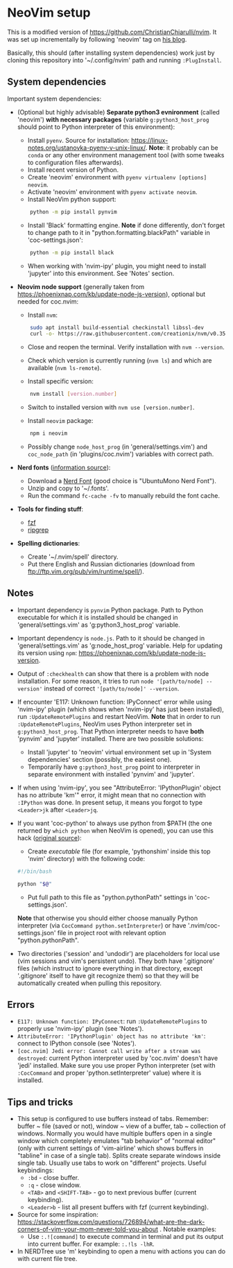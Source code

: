 # NeoVim setup

This is a modified version of https://github.com/ChristianChiarulli/nvim. It was set up incrementally by following 'neovim' tag on [his blog](https://www.chrisatmachine.com/neovim).

Basically, this should (after installing system dependencies) work just by cloning this repository into '~/.config/nvim' path and running `:PlugInstall`.

## System dependencies

Important system dependencies:

- (Optional but highly advisable) **Separate python3 evnironment** (called 'neovim') **with necessary packages** (variable `g:python3_host_prog` should point to Python interpreter of this environment):
    - Install `pyenv`. Source for installation:  https://linux-notes.org/ustanovka-pyenv-v-unix-linux/. **Note**: it probably can be `conda` or any other environment management tool (with some tweaks to configuration files afterwards).
    - Install recent version of Python.
    - Create 'neovim' environment with `pyenv virtualenv [options] neovim`.
    - Activate 'neovim' environment with `pyenv activate neovim`.
    - Install NeoVim python support:

    ```bash
        python -m pip install pynvim
    ```
    - Install 'Black' formatting engine. **Note** if done differently, don't forget to change path to it in "python.formatting.blackPath" variable in 'coc-settings.json':

    ```bash
        python -m pip install black
    ```
    - When working with 'nvim-ipy' plugin, you might need to install 'jupyter' into this environment. See 'Notes' section.

- **Neovim node support** (generally taken from https://phoenixnap.com/kb/update-node-js-version), optional but needed for coc.nvim:

    - Install `nvm`:

    ```bash
        sudo apt install build-essential checkinstall libssl-dev
        curl -o- https://raw.githubusercontent.com/creationix/nvm/v0.35.1/install.sh | bash
    ```

    - Close and reopen the terminal. Verify installation with `nvm --version`.

    - Check which version is currently running (`nvm ls`) and which are available (`nvm ls-remote`).

    - Install specific version:

    ```bash
        nvm install [version.number]
    ```

    - Switch to installed version with `nvm use [version.number]`.

    - Install `neovim` package:

    ```bash
        npm i neovim
    ```

    - Possibly change `node_host_prog` (in 'general/settings.vim') and `coc_node_path` (in 'plugins/coc.nvim') variables with correct path.

- **Nerd fonts** ([information source](https://gist.github.com/matthewjberger/7dd7e079f282f8138a9dc3b045ebefa0)):
    - Download a [Nerd Font](https://www.nerdfonts.com/) (good choice is "UbuntuMono Nerd Font").
    - Unzip and copy to '~/.fonts'.
    - Run the command `fc-cache -fv` to manually rebuild the font cache.

- **Tools for finding stuff**:
    - [fzf](https://github.com/junegunn/fzf#installation)
    - [ripgrep](https://github.com/BurntSushi/ripgrep#installation)

- **Spelling dictionaries**:
    - Create '~/.nvim/spell' directory.
    - Put there English and Russian dictionaries (download from ftp://ftp.vim.org/pub/vim/runtime/spell/).

## Notes

- Important dependency is `pynvim` Python package. Path to Python executable for which it is installed should be changed in 'general/settings.vim' as 'g:python3_host_prog' variable.
- Important dependency is `node.js`. Path to it should be changed in 'general/settings.vim' as 'g:node_host_prog' variable. Help for updating its version using `npm`: https://phoenixnap.com/kb/update-node-js-version.
- Output of `:checkhealth` can show that there is a problem with node installation. For some reason, it tries to run `node '[path/to/node] --version'` instead of correct `'[path/to/node]' --version`.
- If encounter 'E117: Unknown function: IPyConnect' error while using 'nvim-ipy' plugin (which shows when 'nvim-ipy' has just been installed), run `:UpdateRemotePlugins` and restart NeoVim. **Note** that in order to run `:UpdateRemotePlugins`, NeoVim uses Python interpreter set in `g:python3_host_prog`. That Python interpreter needs to have **both** 'pynvim' and 'jupyter' installed. There are two possible solutions:
    - Install 'jupyter' to 'neovim' virtual environment set up in 'System dependencies' section (possibly, the easiest one).
    - Temporarily have `g:python3_host_prog` point to interpreter in separate environment with installed 'pynvim' and 'jupyter'.
- If when using 'nvim-ipy', you see "AttributeError: 'IPythonPlugin' object has no attribute 'km'" error, it might mean that no connection with `:IPython` was done.  In present setup, it means you forgot to type `<Leader>jk` after `<Leader>jq`.
- If you want 'coc-python' to always use python from $PATH (the one returned by `which python` when NeoVim is opened), you can use this hack ([original source](https://www.reddit.com/r/neovim/comments/dyl6xw/need_help_setting_up_cocnvim_for_python_with/f81to9e/)):
    - Create _executable_ file (for example, 'pythonshim' inside this top 'nvim' directory) with the following code:

    ```bash
    #!/bin/bash

    python "$@"
    ```
    - Put full path to this file as "python.pythonPath" settings in 'coc-settings.json'.

    **Note** that otherwise you should either choose manually Python interpreter (via `CocCommand python.setInterpreter`) or have '.nvim/coc-settings.json' file in project root with relevant option "python.pythonPath".
- Two directories ('session' and 'undodir') are placeholders for local use (vim sessions and vim's persistent undo). They both have '.gitignore' files (which instruct to ignore everything in that directory, except '.gitignore' itself to have git recognize them) so that they will be automatically created when pulling this repository.

## Errors

- `E117: Unknown function: IPyConnect`: run `:UpdateRemotePlugins` to properly use 'nvim-ipy' plugin (see 'Notes').
- `AttributeError: 'IPythonPlugin' object has no attribute 'km'`: connect to IPython console (see 'Notes').
- `[coc.nvim] Jedi error: Cannot call write after a stream was destroyed`: current Python interpreter used by 'coc.nvim' doesn't have 'jedi' installed. Make sure you use proper Python interpreter (set with `:CocCommand` and proper 'python.setInterpreter' value) where it is installed.

## Tips and tricks

- This setup is configured to use buffers instead of tabs. Remember: buffer ~ file (saved or not), window ~ view of a buffer, tab ~ collection of windows. Normally you would have multiple buffers open in a single window which completely emulates "tab behavior" of "normal editor" (only with current settings of 'vim-airline' which shows buffers in "tabline" in case of a single tab). Splits create separate windows inside single tab. Usually use tabs to work on "different" projects. Useful keybindings:
    - `:bd` - close buffer.
    - `:q` - close window.
    - `<TAB>` and `<SHIFT-TAB>` - go to next previous buffer (current keybinding).
    - `<Leader>b` - list all present buffers with fzf (current keybinding).
- Source for some inspiration: https://stackoverflow.com/questions/726894/what-are-the-dark-corners-of-vim-your-mom-never-told-you-about . Notable examples:
    - Use `:.![command]` to execute command in terminal and put its output into current buffer. For example: `:.!ls -lhR`.
- In NERDTree use 'm' keybinding to open a menu with actions you can do with current file tree.

